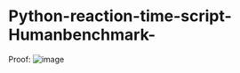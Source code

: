 # Python-reaction-time-script-Humanbenchmark-

Proof:
![image](https://github.com/SaintLaurel/Python-reaction-time-script-Humanbenchmark-/assets/149721433/3aedae76-d6d2-490c-a341-2fce4b273153)

